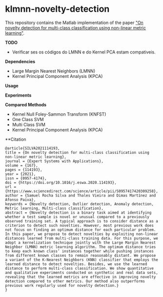# klmnn-novelty-detection

This repository contains the Matlab implementation of the paper ["On novelty detection for multi-class classification using non-linear metric learning"](https://doi.org/10.1016/j.eswa.2020.114193).

**TODO**
* Verificar ses os códigos do LMNN e do Kernel PCA estam compativeis.

**Dependencies**
* Large Margin Nearest Neighbors (LMNN)
* Kernel Principal Component Analysis (KPCA)

**Usage**

**Experiments**

**Compared Methods**
* Kernel Null Foley-Sammon Transform (KNFST)
* One Class SVM
* Multi Class SVM
* Kernel Principal Component Analysis (KPCA)

**Citation
```
@article{SILVA2021114193,
title = {On novelty detection for multi-class classification using non-linear metric learning},
journal = {Expert Systems with Applications},
volume = {167},
pages = {114193},
year = {2021},
issn = {0957-4174},
doi = {https://doi.org/10.1016/j.eswa.2020.114193},
url = {https://www.sciencedirect.com/science/article/pii/S0957417420309258},
author = {Samuel Rocha Silva and Thales Vieira and Dimas Martínez and Afonso Paiva},
keywords = {Novelty detection, Outlier detection, Anomaly detection, Metric learning, Multi-class classification},
abstract = {Novelty detection is a binary task aimed at identifying whether a test sample is novel or unusual compared to a previously observed training set. A typical approach is to consider distance as a criterion to detect such novelties. However, most previous work does not focus on finding an optimum distance for each particular problem. In this paper, we propose to detect novelties by exploiting non-linear distances learned from multi-class training data. For this purpose, we adopt a kernelization technique jointly with the Large Margin Nearest Neighbor (LMNN) metric learning algorithm. The optimum distance tries to keep each known class’ instances together while pushing instances from different known classes to remain reasonably distant. We propose a variant of the K-Nearest Neighbors (KNN) classifier that employs the learned distance to detect novelties. Besides, we use the learned distance to perform multi-class classification. We show quantitative and qualitative experiments conducted on synthetic and real data sets, revealing that the learned metrics are effective in improving novelty detection compared to other metrics. Our method also outperforms previous work regularly used for novelty detection.}
}
```